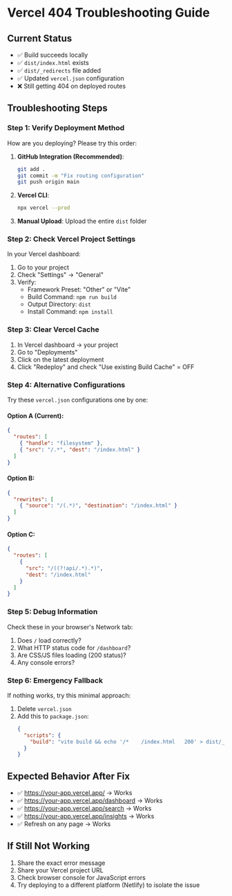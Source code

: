 # Vercel 404 Troubleshooting Guide

## Current Status
- ✅ Build succeeds locally
- ✅ `dist/index.html` exists
- ✅ `dist/_redirects` file added
- ✅ Updated `vercel.json` configuration
- ❌ Still getting 404 on deployed routes

## Troubleshooting Steps

### Step 1: Verify Deployment Method
How are you deploying? Please try this order:

1. **GitHub Integration (Recommended)**:
   ```bash
   git add .
   git commit -m "Fix routing configuration"
   git push origin main
   ```

2. **Vercel CLI**:
   ```bash
   npx vercel --prod
   ```

3. **Manual Upload**: Upload the entire `dist` folder

### Step 2: Check Vercel Project Settings
In your Vercel dashboard:
1. Go to your project
2. Check "Settings" → "General"
3. Verify:
   - Framework Preset: "Other" or "Vite"
   - Build Command: `npm run build`
   - Output Directory: `dist`
   - Install Command: `npm install`

### Step 3: Clear Vercel Cache
1. In Vercel dashboard → your project
2. Go to "Deployments"
3. Click on the latest deployment
4. Click "Redeploy" and check "Use existing Build Cache" = OFF

### Step 4: Alternative Configurations

Try these `vercel.json` configurations one by one:

#### Option A (Current):
```json
{
  "routes": [
    { "handle": "filesystem" },
    { "src": "/.*", "dest": "/index.html" }
  ]
}
```

#### Option B:
```json
{
  "rewrites": [
    { "source": "/(.*)", "destination": "/index.html" }
  ]
}
```

#### Option C:
```json
{
  "routes": [
    {
      "src": "/((?!api/.*).*)",
      "dest": "/index.html"
    }
  ]
}
```

### Step 5: Debug Information
Check these in your browser's Network tab:
1. Does `/` load correctly?
2. What HTTP status code for `/dashboard`?
3. Are CSS/JS files loading (200 status)?
4. Any console errors?

### Step 6: Emergency Fallback
If nothing works, try this minimal approach:

1. Delete `vercel.json`
2. Add this to `package.json`:
   ```json
   {
     "scripts": {
       "build": "vite build && echo '/*    /index.html   200' > dist/_redirects"
     }
   }
   ```

## Expected Behavior After Fix
- ✅ https://your-app.vercel.app/ → Works
- ✅ https://your-app.vercel.app/dashboard → Works  
- ✅ https://your-app.vercel.app/search → Works
- ✅ https://your-app.vercel.app/insights → Works
- ✅ Refresh on any page → Works

## If Still Not Working
1. Share the exact error message
2. Share your Vercel project URL
3. Check browser console for JavaScript errors
4. Try deploying to a different platform (Netlify) to isolate the issue
